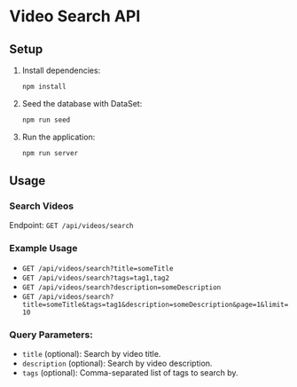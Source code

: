 # Video Search API

## Setup

1. Install dependencies:

   ```sh
   npm install
   ```

2. Seed the database with DataSet:

   ```sh
   npm run seed
   ```

3. Run the application:
   ```sh
   npm run server
   ```

## Usage

### Search Videos

Endpoint: `GET /api/videos/search`

### Example Usage

- `GET /api/videos/search?title=someTitle`
- `GET /api/videos/search?tags=tag1,tag2`
- `GET /api/videos/search?description=someDescription`
- `GET /api/videos/search?title=someTitle&tags=tag1&description=someDescription&page=1&limit=10`

### Query Parameters:

- `title` (optional): Search by video title.
- `description` (optional): Search by video description.
- `tags` (optional): Comma-separated list of tags to search by.
